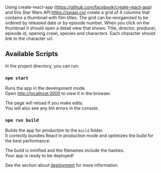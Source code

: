 Using create-react-app (https://github.com/facebook/create-react-app) and this Star Wars API:https://swapi.co/ create a grid of 4 columns that contains a thumbnail with film titles. The grid can be reorganized to be ordered by released date or by episode number. When you click on the thumbnail it should open a detail view that shows: Title, director, producer, episode id, opening crawl, species and characters. Each character should link to the character url.

## Available Scripts

In the project directory, you can run:

### `npm start`

Runs the app in the development mode.<br>
Open [http://localhost:3000](http://localhost:3000) to view it in the browser.

The page will reload if you make edits.<br>
You will also see any lint errors in the console.

### `npm run build`

Builds the app for production to the `build` folder.<br>
It correctly bundles React in production mode and optimizes the build for the best performance.

The build is minified and the filenames include the hashes.<br>
Your app is ready to be deployed!

See the section about [deployment](https://facebook.github.io/create-react-app/docs/deployment) for more information.
